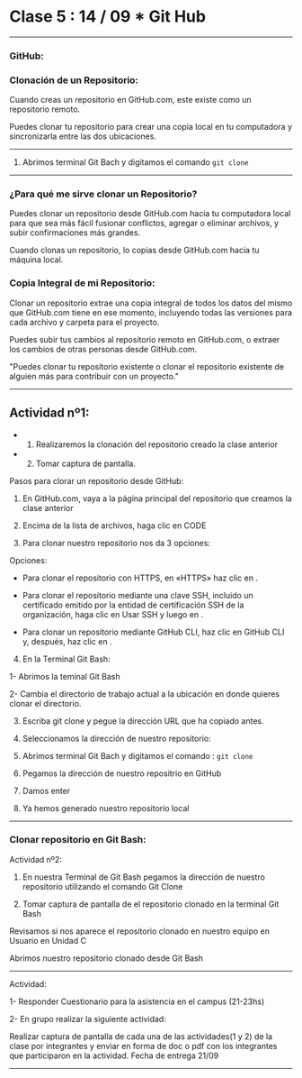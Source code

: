 # Clase 5 : 14 / 09  *  Git Hub

---


### GitHub:


### Clonación de un Repositorio:

Cuando creas un repositorio en GitHub.com, este existe como un repositorio remoto. 

Puedes clonar tu repositorio para crear una copia local en tu computadora y sincronizarla entre las dos ubicaciones.

---

1. Abrimos terminal Git Bach y digitamos el comando ```git clone```

---


### ¿Para qué me sirve clonar un Repositorio?

Puedes clonar un repositorio desde GitHub.com hacia tu computadora local para que sea más fácil fusionar conflictos, agregar o eliminar archivos, y subir confirmaciones más grandes. 

Cuando clonas un repositorio, lo copias desde GitHub.com hacia tu máquina local.

 
### Copia Integral de mi Repositorio:

Clonar un repositorio extrae una copia integral de todos los datos del mismo que GitHub.com tiene en ese momento, incluyendo todas las versiones para cada archivo y carpeta para el proyecto. 

Puedes subir tus cambios al repositorio remoto en GitHub.com, o extraer los cambios de otras personas desde GitHub.com. 

"Puedes clonar tu repositorio existente o clonar el repositorio existente de alguien más para contribuir con un proyecto."

---  

## Actividad nº1:


- 1) Realizaremos la clonación del repositorio creado la clase anterior

- 2) Tomar captura de pantalla.

Pasos para clorar un repositorio desde GitHub:

1. En GitHub.com, vaya a la página principal del repositorio que creamos la clase anterior​

2. Encima de la lista de archivos, haga clic en  CODE 

3. Para clonar nuestro repositorio nos da 3 opciones:

Opciones:

- Para clonar el repositorio con HTTPS, en «HTTPS» haz clic en .

- Para clonar el repositorio mediante una clave SSH, incluido un certificado emitido por la entidad de certificación SSH de la organización, haga clic en Usar SSH y luego en .

- Para clonar un repositorio mediante GitHub CLI, haz clic en GitHub CLI y, después, haz clic en .

4. En la Terminal Git Bash:

1- Abrimos la teminal Git Bash

2- Cambia el directorio de trabajo actual a la ubicación en donde quieres clonar el directorio. 

3. Escriba git clone y pegue la dirección URL que ha copiado antes.


5. Seleccionamos la dirección de nuestro repositorio:

6. Abrimos terminal Git Bach y digitamos el comando : ```git clone``` 

7. Pegamos la dirección de nuestro repositrio en GitHub

8. Damos enter

9. Ya hemos generado nuestro repositorio local 

---

### Clonar repositorio en Git Bash:


Actividad nº2:

1) En nuestra Terminal de Git Bash pegamos la dirección de nuestro repositorio utilizando el comando Git Clone​

2) Tomar captura de pantalla de el repositorio clonado en la terminal Git Bash

Revisamos si nos aparece el repositorio clonado en nuestro equipo en Usuario en Unidad C
 
Abrimos nuestro repositorio clonado desde Git Bash

--- 

Actividad:


1- Responder Cuestionario para la asistencia en el campus (21-23hs)

2- En grupo realizar la siguiente actividad:

Realizar captura de pantalla de cada una de las actividades(1 y 2) de la clase por integrantes y enviar en forma de doc o pdf con los integrantes que participaron en la actividad. Fecha de entrega 21/09​


---

